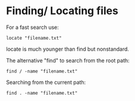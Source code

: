# Finding/ Locating files 

For a fast search use:
```
locate "filename.txt"
``` 

locate is much younger than find but nonstandard. 

The alternative "find" to search from the root path:
```
find / -name "filename.txt"
``` 
Searching from the current path:
```
find . -name "filename.txt"
``` 






